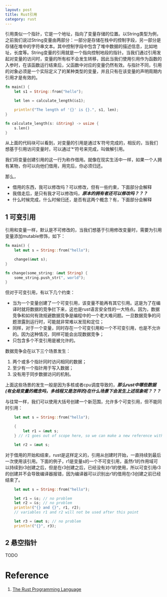 ```yaml
---
layout: post
title: Rust引用
category: rust
---
```


引用类似一个指针，它是一个地址，指向了变量存储的位置。以String类型为例，之前我们说过String变量由两部分：一部分是存储在栈中的控制字段，另一部分是存储在堆中的字符串文本。其中控制字段中包含了堆中数据的描述信息，比如地址，长度等。String变量的引用就是一个指向控制地段的指针。当我们通过引用发起对变量的访问时，变量的所有权不会发生转移，因此当我们使用引用作为函数的入参时，在该函数运行结束后，父函数中对应的变量仍然有效。与指针不同，引用的对象必须是一个实际定义了的某种类型的变量，并且只有在该变量的声明周期内引用才是有效的。
```rust
fn main() {
    let s1 = String::from("hello");

    let len = calculate_length(&s1);

    println!("The length of '{}' is {}.", s1, len);
}

fn calculate_length(s: &String) -> usize {
    s.len()
}
```

从上面的代码块可以看到，对变量的引用是通过‘&’符号完成的，相反的，当我们想基于引用访问变量时，可以通过‘*‘符号来完成，叫做解引用。

我们将变量创建引用的这一行为称作借用。就像在现实生活中一样，如果一个人拥有某物，你可以向他们借用，用完后，你必须归还。

那么，
* 借用的东西，我可以修改吗？可以修改，但有一些约束，下面部分会解释
* 我借走后，是只有我才可以修改吗，***原本的拥有者还可以修改吗？？？***
* 什么时候完成，什么时候归还，是否有这两个概念？有，下面部分会解释

## 1 可变引用

引用和变量一样，默认是不可修改的，当我们想基于引用修改变量时，需要为引用变量添加mutable修饰，如下：
```rust
fn main() {
    let mut s = String::from("hello");

    change(&mut s);
}

fn change(some_string: &mut String) {
    some_string.push_str(", world");
}
```

但对于可变引用，有以下几个约束：
* 当为一个变量创建了一个可变引用，该变量不能再有其它引用。这是为了在编译时就将数据的竞争拦下来，这也是rust语言安全性的一大特点。因为，数据竞争和如何有效规避数据竞争是编程中的一个老大难问题。一旦数据竞争的问题泄露到运行时，可能就非常难以发现和定位；
* 同样，对于一个变量，同时存在一个可变引用和一个不可变引用，也是不允许的。因为这种情况，同样可能会出现数据竞争；
* 只包含多个不变引用是被允许的。

数据竞争会在以下三个场景发生：
1. 两个或多个指针同时访问相同的数据；
2. 至少有一个指针用于写入数据；
3. 没有用于同步数据访问的机制。

上面这些场景的发生一般是因为多核或者cpu调度导致的，***那么rust中哪些数据(有全局变量的概念吗，多线程又是怎样的)在什么场景下会发生上述现象呢？？？***

与往常一样，我们可以使用大括号创建一个新范围，允许多个可变引用，但不能同时引用：
```rust
    let mut s = String::from("hello");

    {
        let r1 = &mut s;
    } // r1 goes out of scope here, so we can make a new reference with no problems.

    let r2 = &mut s;
```

对于借用的开始和结束，rust是这样定义的，引用从创建时开始，一直持续到最后一次使用该引用。下面的例子，r1是变量s的一个不可变引用，虽然r1的作用域可以持续到r3创建之后，但是在r3创建之后，已经没有对r1的使用，所以可变引用r3的创建并不会导致编译器报错，因为编译器可以识别出r1的借用在r3创建之前已经结束了。
```rust
    let mut s = String::from("hello");

    let r1 = &s; // no problem
    let r2 = &s; // no problem
    println!("{} and {}", r1, r2);
    // variables r1 and r2 will not be used after this point

    let r3 = &mut s; // no problem
    println!("{}", r3);
```

## 2 悬空指针

TODO

# Reference
1. [The Rust Programming Language][1]

[1]: https://doc.rust-lang.org/book/